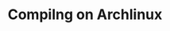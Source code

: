 ---
title: 'Compilng on Archlinux'
redirect_to:
  - 'https://discuss.pencil2d.org/t/compilng-on-archlinux/743'
---